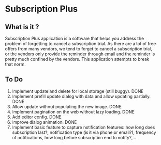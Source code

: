 # Subscription Plus

## What is it ?

Subscription Plus application is a software that helps you address the problem of forgetting to cancel a subscription trial. As there are a lot of free offers from many vendors, we tend to forget to cancel a subscription trial, or the vendors only provide the reminder through email and the reminder is pretty much confined by the vendors. This application attempts to break that norm.

## To Do

1. Implement update and delete for local storage (still buggy). DONE
2. Implement prefill update dialog with data and allow updating partially. DONE
3. Allow update without populating the new image. DONE
4. Implement pagination on the web without lazy loading. DONE
5. Add editor config. DONE
6. Improve dialog animation. DONE
7. Implement basic feature to capture notification features: how long does subscription last?, notification type (is it via phone or email?), frequency of notifications, how long before subscription end to notify?,...
